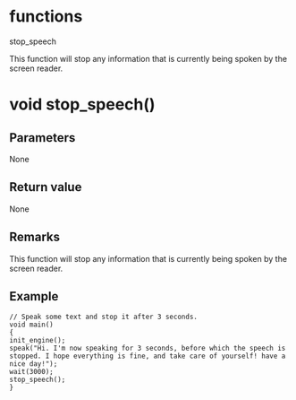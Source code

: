 # functions

stop_speech

  


This function will stop any information that is currently being spoken by the screen reader.  


# void stop_speech()

## Parameters

None

## Return value

None

## Remarks

This function will stop any information that is currently being spoken by the screen reader.

## Example


```
// Speak some text and stop it after 3 seconds.
void main()
{
init_engine();
speak("Hi. I'm now speaking for 3 seconds, before which the speech is stopped. I hope everything is fine, and take care of yourself! have a nice day!");
wait(3000);
stop_speech();
}

```
